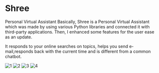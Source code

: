 # Shree
Personal Virtual Assistant
Basically, Shree is a Personal Virtual Assistant which was made by using various Python libraries and connected it with third-party applications.
Then, I enhanced some features for the user ease as an update.

It responds to your online searches on topics, helps you send e-mail,responds back with the current time and is different from a common chatbot.



![1](https://user-images.githubusercontent.com/72164032/156594207-cd5132c6-7429-4b34-a28e-0a909349b795.PNG)
![2](https://user-images.githubusercontent.com/72164032/156594257-8657169b-a802-4ba9-ada6-daa93a7e3f9d.PNG)
![3](https://user-images.githubusercontent.com/72164032/156594286-fa22e028-ec53-49f3-b076-3ffb244ec5ab.PNG)
![4](https://user-images.githubusercontent.com/72164032/156594628-5f0d0171-375d-424c-ab2c-0c60555f3189.PNG)
